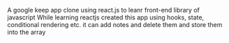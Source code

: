 A google keep app clone using react.js to leanr front-end library of javascript 
While learning reactjs created this app using hooks, state, conditional rendering etc. 
it can add notes and delete them and store them into the array 
